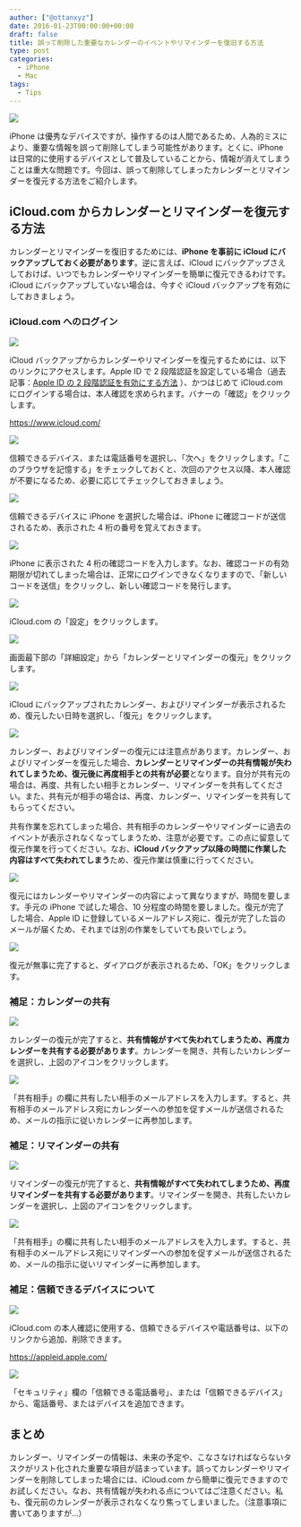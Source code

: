 ```yaml
---
author: ["@ottanxyz"]
date: 2016-01-23T00:00:00+00:00
draft: false
title: 誤って削除した重要なカレンダーのイベントやリマインダーを復旧する方法
type: post
categories:
  - iPhone
  - Mac
tags:
  - Tips
---
```


![](160123-56a324368a642-1.png)

iPhone は優秀なデバイスですが、操作するのは人間であるため、人為的ミスにより、重要な情報を誤って削除してしまう可能性があります。とくに、iPhone は日常的に使用するデバイスとして普及していることから、情報が消えてしまうことは重大な問題です。今回は、誤って削除してしまったカレンダーとリマインダーを復元する方法をご紹介します。

## iCloud.com からカレンダーとリマインダーを復元する方法

カレンダーとリマインダーを復旧するためには、**iPhone を事前に iCloud にバックアップしておく必要があります**。逆に言えば、iCloud にバックアップさえしておけば、いつでもカレンダーやリマインダーを簡単に復元できるわけです。iCloud にバックアップしていない場合は、今すぐ iCloud バックアップを有効にしておきましょう。

### iCloud.com へのログイン

![](160123-56a324383bc89-1.png)

iCloud バックアップからカレンダーやリマインダーを復元するためには、以下のリンクにアクセスします。Apple ID で 2 段階認証を設定している場合（過去記事：[Apple ID の 2 段階認証を有効にする方法](/posts/2015/08/appleid-two-step-authentication-2163/)
）、かつはじめて iCloud.com にログインする場合は、本人確認を求められます。バナーの「確認」をクリックします。

https://www.icloud.com/

![](160123-56a3243def7d1-1.png)

信頼できるデバイス、または電話番号を選択し、「次へ」をクリックします。「このブラウザを記憶する」をチェックしておくと、次回のアクセス以降、本人確認が不要になるため、必要に応じてチェックしておきましょう。

![](160123-56a3243f95a63-1.png)

信頼できるデバイスに iPhone を選択した場合は、iPhone に確認コードが送信されるため、表示された 4 桁の番号を覚えておきます。

![](160123-56a32440ad55b-1.png)

iPhone に表示された 4 桁の確認コードを入力します。なお、確認コードの有効期限が切れてしまった場合は、正常にログインできなくなりますので、「新しいコードを送信」をクリックし、新しい確認コードを発行します。

![](160123-56a324439b089-1.png)

iCloud.com の「設定」をクリックします。

![](160123-56a32450b37ce-1.png)

画面最下部の「詳細設定」から「カレンダーとリマインダーの復元」をクリックします。

![](160123-56a32451ea2dc-1.png)

iCloud にバックアップされたカレンダー、およびリマインダーが表示されるため、復元したい日時を選択し、「復元」をクリックします。

![](160123-56a3245679e38-1.png)

カレンダー、およびリマインダーの復元には注意点があります。カレンダー、およびリマインダーを復元した場合、**カレンダーとリマインダーの共有情報が失われてしまうため、復元後に再度相手との共有が必要**となります。自分が共有元の場合は、再度、共有したい相手とカレンダー、リマインダーを共有してください。また、共有元が相手の場合は、再度、カレンダー、リマインダーを共有してもらってください。

共有作業を忘れてしまった場合、共有相手のカレンダーやリマインダーに過去のイベントが表示されなくなってしまうため、注意が必要です。この点に留意して復元作業を行ってください。なお、**iCloud バックアップ以降の時間に作業した内容はすべて失われてしまう**ため、復元作業は慎重に行ってください。

![](160123-56a324581d9b7-1.png)

復元にはカレンダーやリマインダーの内容によって異なりますが、時間を要します。手元の iPhone で試した場合、10 分程度の時間を要しました。復元が完了した場合、Apple ID に登録しているメールアドレス宛に、復元が完了した旨のメールが届くため、それまでは別の作業をしていても良いでしょう。

![](160123-56a324618c3bb-1.png)

復元が無事に完了すると、ダイアログが表示されるため、「OK」をクリックします。

### 補足：カレンダーの共有

![](160123-56a32462a90b8-1.png)

カレンダーの復元が完了すると、**共有情報がすべて失われてしまうため、再度カレンダーを共有する必要があります**。カレンダーを開き、共有したいカレンダーを選択し、上図のアイコンをクリックします。

![](160123-56a3246bf156a-1.png)

「共有相手」の欄に共有したい相手のメールアドレスを入力します。すると、共有相手のメールアドレス宛にカレンダーへの参加を促すメールが送信されるため、メールの指示に従いカレンダーに再参加します。

### 補足：リマインダーの共有

![](160123-56a3308185be5-1.png)

リマインダーの復元が完了すると、**共有情報がすべて失われてしまうため、再度リマインダーを共有する必要があります**。リマインダーを開き、共有したいカレンダーを選択し、上図のアイコンをクリックします。

![](160123-56a330823898d-1.png)

「共有相手」の欄に共有したい相手のメールアドレスを入力します。すると、共有相手のメールアドレス宛にリマインダーへの参加を促すメールが送信されるため、メールの指示に従いリマインダーに再参加します。

### 補足：信頼できるデバイスについて

![](160123-56a32474c2bc6-1.png)

iCloud.com の本人確認に使用する、信頼できるデバイスや電話番号は、以下のリンクから追加、削除できます。

https://appleid.apple.com/

![](160123-56a330832e590-1.png)

「セキュリティ」欄の「信頼できる電話番号」、または「信頼できるデバイス」から、電話番号、またはデバイスを追加できます。

## まとめ

カレンダー、リマインダーの情報は、未来の予定や、こなさなければならないタスクがリスト化された重要な項目が詰まっています。誤ってカレンダーやリマインダーを削除してしまった場合には、iCloud.com から簡単に復元できますのでお試しください。なお、共有情報が失われる点についてはご注意ください。私も、復元前のカレンダーが表示されなくなり焦ってしまいました。（注意事項に書いてありますが…）
